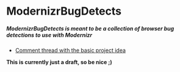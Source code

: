 # ModernizrBugDetects #

##### ModernizrBugDetects is meant to be a collection of browser bug detections to use with Modernizr #####

- [Comment thread with the basic project idea](https://github.com/Modernizr/Modernizr/pull/751#issuecomment-12090685)

**This is currently just a draft, so be nice ;)**
